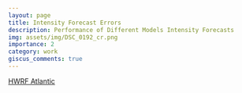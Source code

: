```yaml
---
layout: page
title: Intensity Forecast Errors
description: Performance of Different Models Intensity Forecasts
img: assets/img/DSC_0192_cr.png
importance: 2
category: work
giscus_comments: true
---
```







 <a href="../assets/M3D_/HWFI_Atlantic.html">HWRF Atlantic</a>



